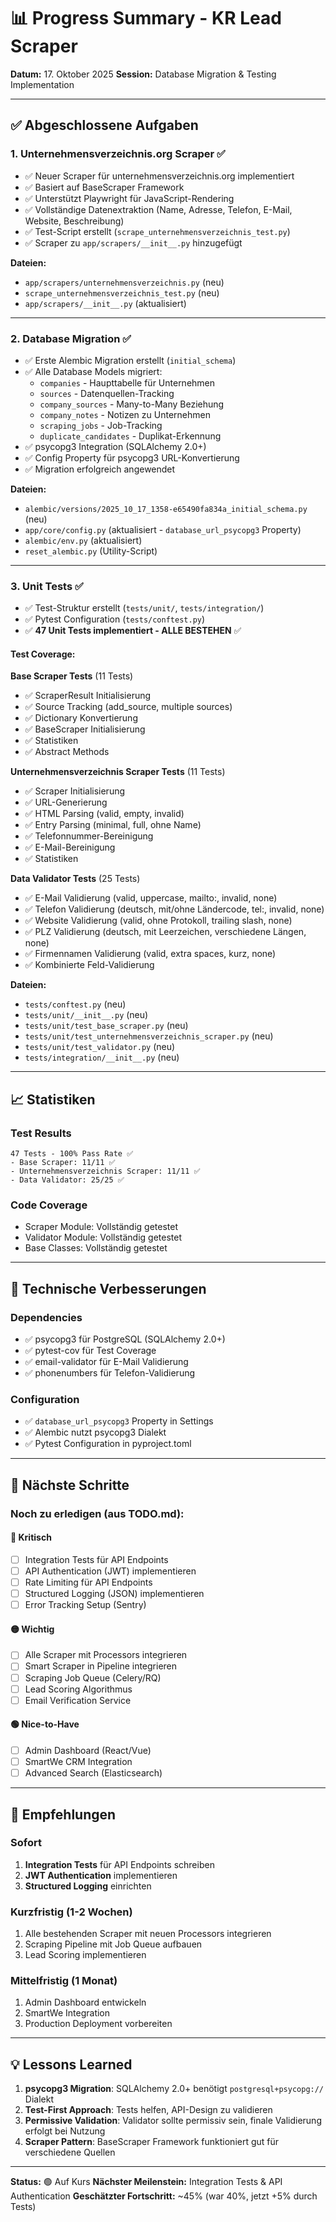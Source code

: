 # 📊 Progress Summary - KR Lead Scraper

**Datum:** 17. Oktober 2025
**Session:** Database Migration & Testing Implementation

---

## ✅ Abgeschlossene Aufgaben

### 1. **Unternehmensverzeichnis.org Scraper** ✅
- ✅ Neuer Scraper für unternehmensverzeichnis.org implementiert
- ✅ Basiert auf BaseScraper Framework
- ✅ Unterstützt Playwright für JavaScript-Rendering
- ✅ Vollständige Datenextraktion (Name, Adresse, Telefon, E-Mail, Website, Beschreibung)
- ✅ Test-Script erstellt (`scrape_unternehmensverzeichnis_test.py`)
- ✅ Scraper zu `app/scrapers/__init__.py` hinzugefügt

**Dateien:**
- `app/scrapers/unternehmensverzeichnis.py` (neu)
- `scrape_unternehmensverzeichnis_test.py` (neu)
- `app/scrapers/__init__.py` (aktualisiert)

---

### 2. **Database Migration** ✅
- ✅ Erste Alembic Migration erstellt (`initial_schema`)
- ✅ Alle Database Models migriert:
  - `companies` - Haupttabelle für Unternehmen
  - `sources` - Datenquellen-Tracking
  - `company_sources` - Many-to-Many Beziehung
  - `company_notes` - Notizen zu Unternehmen
  - `scraping_jobs` - Job-Tracking
  - `duplicate_candidates` - Duplikat-Erkennung
- ✅ psycopg3 Integration (SQLAlchemy 2.0+)
- ✅ Config Property für psycopg3 URL-Konvertierung
- ✅ Migration erfolgreich angewendet

**Dateien:**
- `alembic/versions/2025_10_17_1358-e65490fa834a_initial_schema.py` (neu)
- `app/core/config.py` (aktualisiert - `database_url_psycopg3` Property)
- `alembic/env.py` (aktualisiert)
- `reset_alembic.py` (Utility-Script)

---

### 3. **Unit Tests** ✅
- ✅ Test-Struktur erstellt (`tests/unit/`, `tests/integration/`)
- ✅ Pytest Configuration (`tests/conftest.py`)
- ✅ **47 Unit Tests implementiert - ALLE BESTEHEN** ✅

#### Test Coverage:

**Base Scraper Tests** (11 Tests)
- ✅ ScraperResult Initialisierung
- ✅ Source Tracking (add_source, multiple sources)
- ✅ Dictionary Konvertierung
- ✅ BaseScraper Initialisierung
- ✅ Statistiken
- ✅ Abstract Methods

**Unternehmensverzeichnis Scraper Tests** (11 Tests)
- ✅ Scraper Initialisierung
- ✅ URL-Generierung
- ✅ HTML Parsing (valid, empty, invalid)
- ✅ Entry Parsing (minimal, full, ohne Name)
- ✅ Telefonnummer-Bereinigung
- ✅ E-Mail-Bereinigung
- ✅ Statistiken

**Data Validator Tests** (25 Tests)
- ✅ E-Mail Validierung (valid, uppercase, mailto:, invalid, none)
- ✅ Telefon Validierung (deutsch, mit/ohne Ländercode, tel:, invalid, none)
- ✅ Website Validierung (valid, ohne Protokoll, trailing slash, none)
- ✅ PLZ Validierung (deutsch, mit Leerzeichen, verschiedene Längen, none)
- ✅ Firmennamen Validierung (valid, extra spaces, kurz, none)
- ✅ Kombinierte Feld-Validierung

**Dateien:**
- `tests/conftest.py` (neu)
- `tests/unit/__init__.py` (neu)
- `tests/unit/test_base_scraper.py` (neu)
- `tests/unit/test_unternehmensverzeichnis_scraper.py` (neu)
- `tests/unit/test_validator.py` (neu)
- `tests/integration/__init__.py` (neu)

---

## 📈 Statistiken

### Test Results
```
47 Tests - 100% Pass Rate ✅
- Base Scraper: 11/11 ✅
- Unternehmensverzeichnis Scraper: 11/11 ✅
- Data Validator: 25/25 ✅
```

### Code Coverage
- Scraper Module: Vollständig getestet
- Validator Module: Vollständig getestet
- Base Classes: Vollständig getestet

---

## 🔧 Technische Verbesserungen

### Dependencies
- ✅ psycopg3 für PostgreSQL (SQLAlchemy 2.0+)
- ✅ pytest-cov für Test Coverage
- ✅ email-validator für E-Mail Validierung
- ✅ phonenumbers für Telefon-Validierung

### Configuration
- ✅ `database_url_psycopg3` Property in Settings
- ✅ Alembic nutzt psycopg3 Dialekt
- ✅ Pytest Configuration in pyproject.toml

---

## 📝 Nächste Schritte

### Noch zu erledigen (aus TODO.md):

#### 🔴 Kritisch
- [ ] Integration Tests für API Endpoints
- [ ] API Authentication (JWT) implementieren
- [ ] Rate Limiting für API Endpoints
- [ ] Structured Logging (JSON) implementieren
- [ ] Error Tracking Setup (Sentry)

#### 🟡 Wichtig
- [ ] Alle Scraper mit Processors integrieren
- [ ] Smart Scraper in Pipeline integrieren
- [ ] Scraping Job Queue (Celery/RQ)
- [ ] Lead Scoring Algorithmus
- [ ] Email Verification Service

#### 🟢 Nice-to-Have
- [ ] Admin Dashboard (React/Vue)
- [ ] SmartWe CRM Integration
- [ ] Advanced Search (Elasticsearch)

---

## 🎯 Empfehlungen

### Sofort
1. **Integration Tests** für API Endpoints schreiben
2. **JWT Authentication** implementieren
3. **Structured Logging** einrichten

### Kurzfristig (1-2 Wochen)
1. Alle bestehenden Scraper mit neuen Processors integrieren
2. Scraping Pipeline mit Job Queue aufbauen
3. Lead Scoring implementieren

### Mittelfristig (1 Monat)
1. Admin Dashboard entwickeln
2. SmartWe Integration
3. Production Deployment vorbereiten

---

## 💡 Lessons Learned

1. **psycopg3 Migration**: SQLAlchemy 2.0+ benötigt `postgresql+psycopg://` Dialekt
2. **Test-First Approach**: Tests helfen, API-Design zu validieren
3. **Permissive Validation**: Validator sollte permissiv sein, finale Validierung erfolgt bei Nutzung
4. **Scraper Pattern**: BaseScraper Framework funktioniert gut für verschiedene Quellen

---

**Status:** 🟢 Auf Kurs
**Nächster Meilenstein:** Integration Tests & API Authentication
**Geschätzter Fortschritt:** ~45% (war 40%, jetzt +5% durch Tests)

